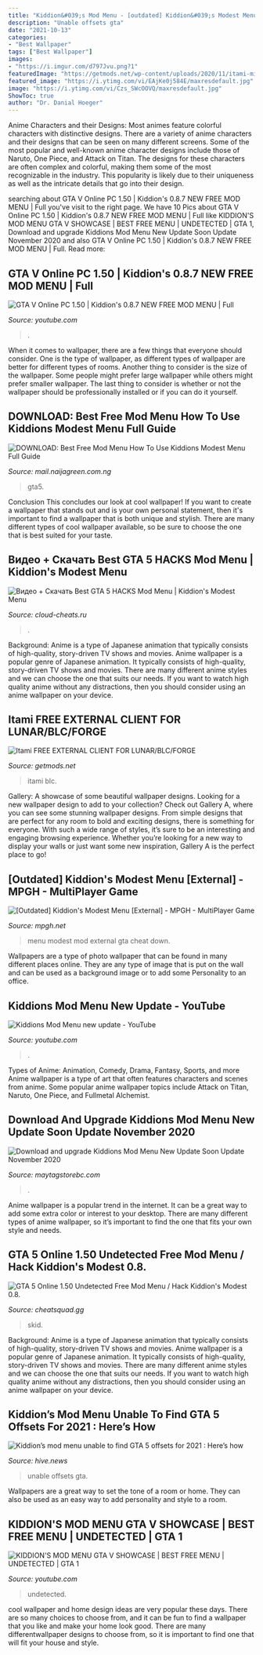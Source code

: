 ```yaml
---
title: "Kiddion&#039;s Mod Menu - [outdated] Kiddion&#039;s Modest Menu [external]"
description: "Unable offsets gta"
date: "2021-10-13"
categories:
- "Best Wallpaper"
tags: ["Best Wallpaper"]
images:
- "https://i.imgur.com/d797Jvu.png?1"
featuredImage: "https://getmods.net/wp-content/uploads/2020/11/itami-minecraft.png"
featured_image: "https://i.ytimg.com/vi/EAjKe0j584E/maxresdefault.jpg"
image: "https://i.ytimg.com/vi/Czs_SWcOOVQ/maxresdefault.jpg"
ShowToc: true
author: "Dr. Danial Hoeger"
---
```



Anime Characters and their Designs: Most animes feature colorful characters with distinctive designs.
There are a variety of anime characters and their designs that can be seen on many different screens. Some of the most popular and well-known anime character designs include those of Naruto, One Piece, and Attack on Titan. The designs for these characters are often complex and colorful, making them some of the most recognizable in the industry. This popularity is likely due to their uniqueness as well as the intricate details that go into their design.

	

		
searching about GTA V Online PC 1.50 | Kiddion&#039;s 0.8.7 NEW FREE MOD MENU | Full you've visit to the right page. We have 10 Pics about GTA V Online PC 1.50 | Kiddion&#039;s 0.8.7 NEW FREE MOD MENU | Full like KIDDION&#039;S MOD MENU GTA V SHOWCASE | BEST FREE MENU | UNDETECTED | GTA 1, Download and upgrade Kiddions Mod Menu New Update Soon Update November 2020 and also GTA V Online PC 1.50 | Kiddion&#039;s 0.8.7 NEW FREE MOD MENU | Full. Read more:
		
    
## GTA V Online PC 1.50 | Kiddion&#039;s 0.8.7 NEW FREE MOD MENU | Full

<img loading=lazy src="https://i.ytimg.com/vi/Czs_SWcOOVQ/maxresdefault.jpg" onerror="this.onerror=null;this.src='https://tse3.mm.bing.net/th?id=OIP.crWuTLi0BYiVri7-NveUGwHaEK&amp;pid=15.1';" alt="GTA V Online PC 1.50 | Kiddion&#039;s 0.8.7 NEW FREE MOD MENU | Full">

_Source: youtube.com_

>. 

	

When it comes to wallpaper, there are a few things that everyone should consider. One is the type of wallpaper, as different types of wallpaper are better for different types of rooms. Another thing to consider is the size of the wallpaper. Some people might prefer large wallpaper while others might prefer smaller wallpaper. The last thing to consider is whether or not the wallpaper should be professionally installed or if you can do it yourself.

    
## DOWNLOAD: Best Free Mod Menu How To Use Kiddions Modest Menu Full Guide

<img loading=lazy src="https://i.ytimg.com/vi/EAjKe0j584E/maxresdefault.jpg" onerror="this.onerror=null;this.src='https://tse4.mm.bing.net/th?id=OIP.DMZfDZxa4skKJV6suU0cZwHaEK&amp;pid=15.1';" alt="DOWNLOAD: Best Free Mod Menu How To Use Kiddions Modest Menu Full Guide">

_Source: mail.naijagreen.com.ng_

>gta5. 

	

Conclusion
This concludes our look at cool wallpaper! If you want to create a wallpaper that stands out and is your own personal statement, then it's important to find a wallpaper that is both unique and stylish. There are many different types of cool wallpaper available, so be sure to choose the one that is best suited for your taste.

    
## Видео + Скачать Best GTA 5 HACKS Mod Menu | Kiddion&#039;s Modest Menu

<img loading=lazy src="https://cloud-cheats.ru/wp-content/uploads/2021/05/1620499852_hqdefault.jpg" onerror="this.onerror=null;this.src='https://tse4.mm.bing.net/th?id=OIP.vfVazGR-_QbNbXmyyDLRmgHaFj&amp;pid=15.1';" alt="Видео + Скачать Best GTA 5 HACKS Mod Menu | Kiddion&#039;s Modest Menu">

_Source: cloud-cheats.ru_

>. 

	

Background: Anime is a type of Japanese animation that typically consists of high-quality, story-driven TV shows and movies.
Anime wallpaper is a popular genre of Japanese animation. It typically consists of high-quality, story-driven TV shows and movies. There are many different anime styles and we can choose the one that suits our needs. If you want to watch high quality anime without any distractions, then you should consider using an anime wallpaper on your device.

    
## Itami FREE EXTERNAL CLIENT FOR LUNAR/BLC/FORGE

<img loading=lazy src="https://getmods.net/wp-content/uploads/2020/11/itami-minecraft.png" onerror="this.onerror=null;this.src='https://tse1.mm.bing.net/th?id=OIP.8UXVZwjQ9FdzDBQcHByKxAHaFS&amp;pid=15.1';" alt="Itami FREE EXTERNAL CLIENT FOR LUNAR/BLC/FORGE">

_Source: getmods.net_

>itami blc. 

	

Gallery: A showcase of some beautiful wallpaper designs.
Looking for a new wallpaper design to add to your collection? Check out Gallery A, where you can see some stunning wallpaper designs. From simple designs that are perfect for any room to bold and exciting designs, there is something for everyone. With such a wide range of styles, it’s sure to be an interesting and engaging browsing experience. Whether you’re looking for a new way to display your walls or just want some new inspiration, Gallery A is the perfect place to go!





	
	
    
## [Outdated] Kiddion&#039;s Modest Menu [External] - MPGH - MultiPlayer Game

<img loading=lazy src="https://i.imgur.com/d797Jvu.png?1" onerror="this.onerror=null;this.src='https://tse3.mm.bing.net/th?id=OIP.vRCKqB12Tjz5x_nYRzGimAAAAA&amp;pid=15.1';" alt="[Outdated] Kiddion&#039;s Modest Menu [External] - MPGH - MultiPlayer Game">

_Source: mpgh.net_

>menu modest mod external gta cheat down. 

	



Wallpapers are a type of photo wallpaper that can be found in many different places online. They are any type of image that is put on the wall and can be used as a background image or to add some Personality to an office.

    
## Kiddions Mod Menu New Update - YouTube

<img loading=lazy src="https://i.ytimg.com/vi/d-xo9LCkuMc/hqdefault.jpg" onerror="this.onerror=null;this.src='https://tse1.mm.bing.net/th?id=OIP.BqH_2Ec4kn7ksQPBKVQFzgHaFj&amp;pid=15.1';" alt="Kiddions Mod Menu new update - YouTube">

_Source: youtube.com_

>. 

	

Types of Anime: Animation, Comedy, Drama, Fantasy, Sports, and more
Anime wallpaper is a type of art that often features characters and scenes from anime. Some popular anime wallpaper topics include Attack on Titan, Naruto, One Piece, and Fullmetal Alchemist.

    
## Download And Upgrade Kiddions Mod Menu New Update Soon Update November 2020

<img loading=lazy src="https://i.ytimg.com/vi/9BRBzVo93b4/sddefault.jpg" onerror="this.onerror=null;this.src='https://tse3.mm.bing.net/th?id=OIP.t3rv6gcyGlqL8qr2N_4l4gHaFj&amp;pid=15.1';" alt="Download and upgrade Kiddions Mod Menu New Update Soon Update November 2020">

_Source: maytagstorebc.com_

>. 

	

Anime wallpaper is a popular trend in the internet. It can be a great way to add some extra color or interest to your desktop. There are many different types of anime wallpaper, so it’s important to find the one that fits your own style and needs.

    
## GTA 5 Online 1.50 Undetected Free Mod Menu / Hack Kiddion&#039;s Modest 0.8.

<img loading=lazy src="https://i.imgur.com/R9xv5RPm.png" onerror="this.onerror=null;this.src='https://tse4.mm.bing.net/th?id=OIP.Th7x0uIExEv17Q47aY_yLwAAAA&amp;pid=15.1';" alt="GTA 5 Online 1.50 Undetected Free Mod Menu / Hack Kiddion&#039;s Modest 0.8.">

_Source: cheatsquad.gg_

>skid. 

	

Background: Anime is a type of Japanese animation that typically consists of high-quality, story-driven TV shows and movies.
Anime wallpaper is a popular genre of Japanese animation. It typically consists of high-quality, story-driven TV shows and movies. There are many different anime styles and we can choose the one that suits our needs. If you want to watch high quality anime without any distractions, then you should consider using an anime wallpaper on your device.

    
## Kiddion’s Mod Menu Unable To Find GTA 5 Offsets For 2021 : Here’s How

<img loading=lazy src="https://hive.news/upload/news/image_1613813434_66408524.jpeg" onerror="this.onerror=null;this.src='https://tse2.mm.bing.net/th?id=OIP.lsec-dUxwQf2eJS4ge_dowHaEK&amp;pid=15.1';" alt="Kiddion’s mod menu unable to find GTA 5 offsets for 2021 : Here’s how">

_Source: hive.news_

>unable offsets gta. 

	

Wallpapers are a great way to set the tone of a room or home. They can also be used as an easy way to add personality and style to a room.

    
## KIDDION&#039;S MOD MENU GTA V SHOWCASE | BEST FREE MENU | UNDETECTED | GTA 1

<img loading=lazy src="https://i.ytimg.com/vi/cRKuO2yIxls/maxresdefault.jpg" onerror="this.onerror=null;this.src='https://tse2.mm.bing.net/th?id=OIP.4hjCftdTdv_cQl07ywn3xAHaEK&amp;pid=15.1';" alt="KIDDION&#039;S MOD MENU GTA V SHOWCASE | BEST FREE MENU | UNDETECTED | GTA 1">

_Source: youtube.com_

>undetected. 

	

cool wallpaper and home design ideas are very popular these days. There are so many choices to choose from, and it can be fun to find a wallpaper that you like and make your home look good. There are many differentwallpaper designs to choose from, so it is important to find one that will fit your house and style.

